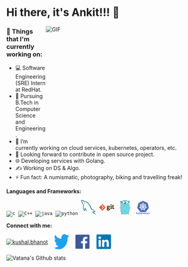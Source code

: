 # Hi there, it's Ankit!!! 👋

<img align="right" alt="GIF" src="https://cdn.dribbble.com/users/1059583/screenshots/4171367/coding-freak.gif" width="400" height="300" />


### 💼  Things that I'm currently working on: 
* 💻 Software Engineering (SRE) Intern at RedHat.
* 📖 Pursuing B.Tech in Computer Science and Engineering.
* 🔭 I’m currently working on cloud services, kubernetes, operators, etc.
* 👯 Looking forward to contribute in open source project. 
* 🌐 Developing services with Golang.
* ✍ Working on DS & Algo.
* ⚡ Fun fact: A numismatic, photography, biking and travelling freak! 
 
 **Languages and Frameworks:**
<p align="left">
  <code><img src="https://github.com/abranhe/programming-languages-logos/blob/master/src/c/c_48x48.png" alt="c" width="40" height="40"/></code>&nbsp;
  <code><img src="https://github.com/abranhe/programming-languages-logos/blob/master/src/cpp/cpp_48x48.png" alt="C++" width="40" height="40" /></code>&nbsp;
  <code><img src="https://github.com/abranhe/programming-languages-logos/blob/master/src/java/java_48x48.png" alt="java" width="40" height="40" /></code>&nbsp;
  <code><img src="https://github.com/abranhe/programming-languages-logos/blob/master/src/python/python_48x48.png" alt="python" width="40" height="40" /></code>&nbsp;
  <code><img src="https://github.com/devicons/devicon/blob/master/icons/mysql/mysql-original.svg" alt="sql" width="40" height="40" /></code>&nbsp;
  <code><img src="https://raw.githubusercontent.com/github/explore/80688e429a7d4ef2fca1e82350fe8e3517d3494d/topics/git/git.png" alt="git" width="40" height="40" /></code>&nbsp;
  <code><img src="https://github.com/devicons/devicon/blob/master/icons/go/go-original.svg" alt="go" width="40" height="40" /></code>&nbsp;
  <code><img src="https://github.com/devicons/devicon/blob/master/icons/kubernetes/kubernetes-plain-wordmark.svg" alt="k8s" width="40" height="40" /></code>&nbsp;
</p>

**Connect with me:**
<p align="left">
<a href="https://www.instagram.com/theankitkurmi/" target="blank"><img align="center" src="https://cdn.icon-icons.com/icons2/836/PNG/128/Instagram_icon-icons.com_66804.png" alt="kushal.bhanot" height="40" width="40" /></a> &nbsp;&nbsp;
<a href="https://twitter.com/theankitkurmi" target="blank"><img align="center" src="https://github.com/devicons/devicon/blob/master/icons/twitter/twitter-original.svg" alt="bhanot_kushal" height="40" width="40" /></a> &nbsp;&nbsp;
<a href="https://www.facebook.com/theankitkurmi" target="blank"><img align="center" src="https://github.com/devicons/devicon/blob/master/icons/facebook/facebook-original.svg" alt="kushal.bhanot.98" height="40" width="40" /></a> &nbsp;&nbsp;
<a href="https://www.linkedin.com/in/ankitk152/" target="blank"><img align="center" src="https://github.com/devicons/devicon/blob/master/icons/linkedin/linkedin-original.svg" alt="kushal.bhanot.98" height="40" width="40" /></a> &nbsp;&nbsp;
</p> 

![Vatana's Github stats](https://github-readme-stats.vercel.app/api?username=Ankit152&show_icons=true)

